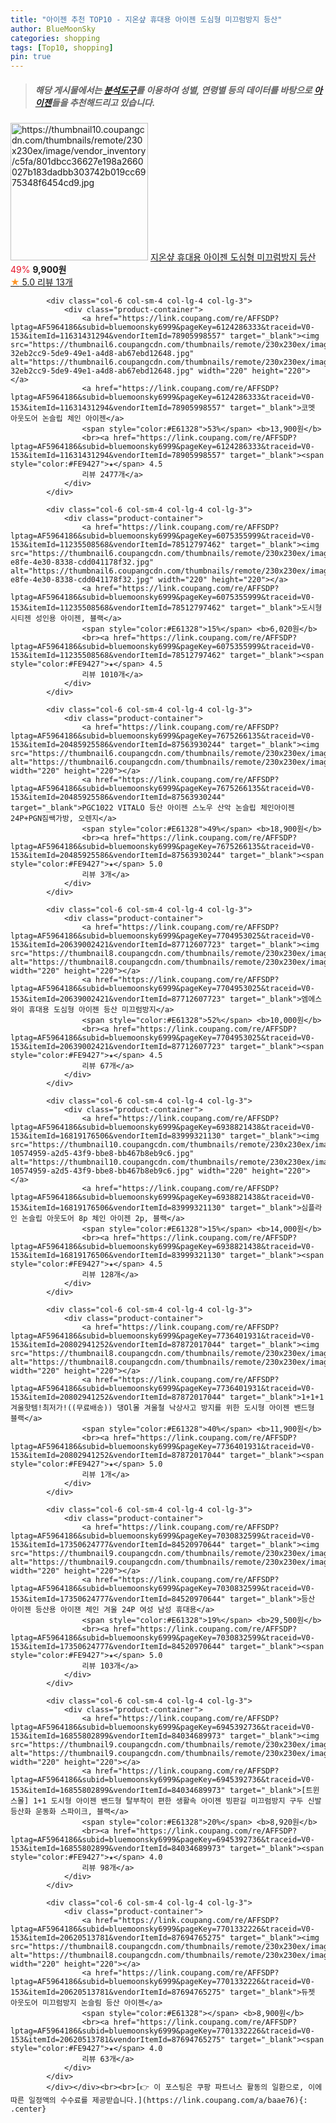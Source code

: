 ```yaml
---
title: "아이젠 추천 TOP10 - 지온샾 휴대용 아이젠 도심형 미끄럼방지 등산"
author: BlueMoonSky
categories: shopping
tags: [Top10, shopping]
pin: true
---
```


> ##### 해당 게시물에서는 [**분석도구**](https://itemscout.io/)를 이용하여 **성별**, **연령별** 등의 데이터를 바탕으로 [**아이젠**](https://link.coupang.com/a/baae76)들을 추천해드리고 있습니다.
<div class="container"><div class="row">
            <div class="col-6 col-sm-4 col-lg-4 col-lg-3">
                <div class="product-container">
                    <a href="https://link.coupang.com/re/AFFSDP?lptag=AF5964186&subid=bluemoonsky6999&pageKey=7762819766&traceid=V0-153&itemId=20937931741&vendorItemId=88004261411" target="_blank"><img src="https://thumbnail10.coupangcdn.com/thumbnails/remote/230x230ex/image/vendor_inventory/c5fa/801dbcc36627e198a2660027b183dadbb303742b019cc6975348f6454cd9.jpg" alt="https://thumbnail10.coupangcdn.com/thumbnails/remote/230x230ex/image/vendor_inventory/c5fa/801dbcc36627e198a2660027b183dadbb303742b019cc6975348f6454cd9.jpg" width="220" height="220"></a>
                    <a href="https://link.coupang.com/re/AFFSDP?lptag=AF5964186&subid=bluemoonsky6999&pageKey=7762819766&traceid=V0-153&itemId=20937931741&vendorItemId=88004261411" target="_blank">지온샾 휴대용 아이젠 도심형 미끄럼방지 등산</a>
                    <span style="color:#E61328">49%</span> <b>9,900원</b>
                    <br><a href="https://link.coupang.com/re/AFFSDP?lptag=AF5964186&subid=bluemoonsky6999&pageKey=7762819766&traceid=V0-153&itemId=20937931741&vendorItemId=88004261411" target="_blank"><span style="color:#FE9427">★</span> 5.0
                    리뷰 13개</a>
                </div>
            </div>
            
            <div class="col-6 col-sm-4 col-lg-4 col-lg-3">
                <div class="product-container">
                    <a href="https://link.coupang.com/re/AFFSDP?lptag=AF5964186&subid=bluemoonsky6999&pageKey=6124286333&traceid=V0-153&itemId=11631431294&vendorItemId=78905998557" target="_blank"><img src="https://thumbnail6.coupangcdn.com/thumbnails/remote/230x230ex/image/retail/images/10292403625308167-32eb2cc9-5de9-49e1-a4d8-ab67ebd12648.jpg" alt="https://thumbnail6.coupangcdn.com/thumbnails/remote/230x230ex/image/retail/images/10292403625308167-32eb2cc9-5de9-49e1-a4d8-ab67ebd12648.jpg" width="220" height="220"></a>
                    <a href="https://link.coupang.com/re/AFFSDP?lptag=AF5964186&subid=bluemoonsky6999&pageKey=6124286333&traceid=V0-153&itemId=11631431294&vendorItemId=78905998557" target="_blank">코멧 아웃도어 논슬립 체인 아이젠</a>
                    <span style="color:#E61328">53%</span> <b>13,900원</b>
                    <br><a href="https://link.coupang.com/re/AFFSDP?lptag=AF5964186&subid=bluemoonsky6999&pageKey=6124286333&traceid=V0-153&itemId=11631431294&vendorItemId=78905998557" target="_blank"><span style="color:#FE9427">★</span> 4.5
                    리뷰 2477개</a>
                </div>
            </div>
            
            <div class="col-6 col-sm-4 col-lg-4 col-lg-3">
                <div class="product-container">
                    <a href="https://link.coupang.com/re/AFFSDP?lptag=AF5964186&subid=bluemoonsky6999&pageKey=6075355999&traceid=V0-153&itemId=11235508568&vendorItemId=78512797462" target="_blank"><img src="https://thumbnail6.coupangcdn.com/thumbnails/remote/230x230ex/image/retail/images/2021/09/10/17/6/b69b2d33-e8fe-4e30-8338-cdd041178f32.jpg" alt="https://thumbnail6.coupangcdn.com/thumbnails/remote/230x230ex/image/retail/images/2021/09/10/17/6/b69b2d33-e8fe-4e30-8338-cdd041178f32.jpg" width="220" height="220"></a>
                    <a href="https://link.coupang.com/re/AFFSDP?lptag=AF5964186&subid=bluemoonsky6999&pageKey=6075355999&traceid=V0-153&itemId=11235508568&vendorItemId=78512797462" target="_blank">도시형 시티젠 성인용 아이젠, 블랙</a>
                    <span style="color:#E61328">15%</span> <b>6,020원</b>
                    <br><a href="https://link.coupang.com/re/AFFSDP?lptag=AF5964186&subid=bluemoonsky6999&pageKey=6075355999&traceid=V0-153&itemId=11235508568&vendorItemId=78512797462" target="_blank"><span style="color:#FE9427">★</span> 4.5
                    리뷰 1010개</a>
                </div>
            </div>
            
            <div class="col-6 col-sm-4 col-lg-4 col-lg-3">
                <div class="product-container">
                    <a href="https://link.coupang.com/re/AFFSDP?lptag=AF5964186&subid=bluemoonsky6999&pageKey=7675266135&traceid=V0-153&itemId=20485925586&vendorItemId=87563930244" target="_blank"><img src="https://thumbnail6.coupangcdn.com/thumbnails/remote/230x230ex/image/vendor_inventory/8b42/fc405429b66bb3a99826c33ac2ffe00dd480901c62cfa301958ba1cde596.jpg" alt="https://thumbnail6.coupangcdn.com/thumbnails/remote/230x230ex/image/vendor_inventory/8b42/fc405429b66bb3a99826c33ac2ffe00dd480901c62cfa301958ba1cde596.jpg" width="220" height="220"></a>
                    <a href="https://link.coupang.com/re/AFFSDP?lptag=AF5964186&subid=bluemoonsky6999&pageKey=7675266135&traceid=V0-153&itemId=20485925586&vendorItemId=87563930244" target="_blank">PGC1022 VITALO 등산 아이젠 스노우 산악 논슬립 체인아이젠 24P+PGN짐쌕가방, 오렌지</a>
                    <span style="color:#E61328">49%</span> <b>18,900원</b>
                    <br><a href="https://link.coupang.com/re/AFFSDP?lptag=AF5964186&subid=bluemoonsky6999&pageKey=7675266135&traceid=V0-153&itemId=20485925586&vendorItemId=87563930244" target="_blank"><span style="color:#FE9427">★</span> 5.0
                    리뷰 3개</a>
                </div>
            </div>
            
            <div class="col-6 col-sm-4 col-lg-4 col-lg-3">
                <div class="product-container">
                    <a href="https://link.coupang.com/re/AFFSDP?lptag=AF5964186&subid=bluemoonsky6999&pageKey=7704953025&traceid=V0-153&itemId=20639002421&vendorItemId=87712607723" target="_blank"><img src="https://thumbnail8.coupangcdn.com/thumbnails/remote/230x230ex/image/vendor_inventory/a345/f486acc7ab72b9179d61e3052180d8445548bf0079f5716a6325a14e9097.jpg" alt="https://thumbnail8.coupangcdn.com/thumbnails/remote/230x230ex/image/vendor_inventory/a345/f486acc7ab72b9179d61e3052180d8445548bf0079f5716a6325a14e9097.jpg" width="220" height="220"></a>
                    <a href="https://link.coupang.com/re/AFFSDP?lptag=AF5964186&subid=bluemoonsky6999&pageKey=7704953025&traceid=V0-153&itemId=20639002421&vendorItemId=87712607723" target="_blank">엠에스와이 휴대용 도심형 아이젠 등산 미끄럼방지</a>
                    <span style="color:#E61328">52%</span> <b>10,000원</b>
                    <br><a href="https://link.coupang.com/re/AFFSDP?lptag=AF5964186&subid=bluemoonsky6999&pageKey=7704953025&traceid=V0-153&itemId=20639002421&vendorItemId=87712607723" target="_blank"><span style="color:#FE9427">★</span> 4.5
                    리뷰 67개</a>
                </div>
            </div>
            
            <div class="col-6 col-sm-4 col-lg-4 col-lg-3">
                <div class="product-container">
                    <a href="https://link.coupang.com/re/AFFSDP?lptag=AF5964186&subid=bluemoonsky6999&pageKey=6938821438&traceid=V0-153&itemId=16819176506&vendorItemId=83999321130" target="_blank"><img src="https://thumbnail10.coupangcdn.com/thumbnails/remote/230x230ex/image/retail/images/2874090779855610-10574959-a2d5-43f9-bbe8-bb467b8eb9c6.jpg" alt="https://thumbnail10.coupangcdn.com/thumbnails/remote/230x230ex/image/retail/images/2874090779855610-10574959-a2d5-43f9-bbe8-bb467b8eb9c6.jpg" width="220" height="220"></a>
                    <a href="https://link.coupang.com/re/AFFSDP?lptag=AF5964186&subid=bluemoonsky6999&pageKey=6938821438&traceid=V0-153&itemId=16819176506&vendorItemId=83999321130" target="_blank">심플라인 논슬립 아웃도어 8p 체인 아이젠 2p, 블랙</a>
                    <span style="color:#E61328">15%</span> <b>14,000원</b>
                    <br><a href="https://link.coupang.com/re/AFFSDP?lptag=AF5964186&subid=bluemoonsky6999&pageKey=6938821438&traceid=V0-153&itemId=16819176506&vendorItemId=83999321130" target="_blank"><span style="color:#FE9427">★</span> 4.5
                    리뷰 128개</a>
                </div>
            </div>
            
            <div class="col-6 col-sm-4 col-lg-4 col-lg-3">
                <div class="product-container">
                    <a href="https://link.coupang.com/re/AFFSDP?lptag=AF5964186&subid=bluemoonsky6999&pageKey=7736401931&traceid=V0-153&itemId=20802941252&vendorItemId=87872017044" target="_blank"><img src="https://thumbnail8.coupangcdn.com/thumbnails/remote/230x230ex/image/vendor_inventory/2f83/a6873d95df396840b2bc24d17d415fc6a1d5652c664887cb7842cc4aacf5.jpg" alt="https://thumbnail8.coupangcdn.com/thumbnails/remote/230x230ex/image/vendor_inventory/2f83/a6873d95df396840b2bc24d17d415fc6a1d5652c664887cb7842cc4aacf5.jpg" width="220" height="220"></a>
                    <a href="https://link.coupang.com/re/AFFSDP?lptag=AF5964186&subid=bluemoonsky6999&pageKey=7736401931&traceid=V0-153&itemId=20802941252&vendorItemId=87872017044" target="_blank">1+1+1 겨울핫템!최저가!((무료배송)) 댕Ol몰 겨울철 낙상사고 방지를 위한 도시형 아이젠 밴드형 블랙</a>
                    <span style="color:#E61328">40%</span> <b>11,900원</b>
                    <br><a href="https://link.coupang.com/re/AFFSDP?lptag=AF5964186&subid=bluemoonsky6999&pageKey=7736401931&traceid=V0-153&itemId=20802941252&vendorItemId=87872017044" target="_blank"><span style="color:#FE9427">★</span> 5.0
                    리뷰 1개</a>
                </div>
            </div>
            
            <div class="col-6 col-sm-4 col-lg-4 col-lg-3">
                <div class="product-container">
                    <a href="https://link.coupang.com/re/AFFSDP?lptag=AF5964186&subid=bluemoonsky6999&pageKey=7030832599&traceid=V0-153&itemId=17350624777&vendorItemId=84520970644" target="_blank"><img src="https://thumbnail9.coupangcdn.com/thumbnails/remote/230x230ex/image/vendor_inventory/29d4/9dee0e846da746e08524516850635de45b1c765f74561dbb177bd2c0dacb.jpg" alt="https://thumbnail9.coupangcdn.com/thumbnails/remote/230x230ex/image/vendor_inventory/29d4/9dee0e846da746e08524516850635de45b1c765f74561dbb177bd2c0dacb.jpg" width="220" height="220"></a>
                    <a href="https://link.coupang.com/re/AFFSDP?lptag=AF5964186&subid=bluemoonsky6999&pageKey=7030832599&traceid=V0-153&itemId=17350624777&vendorItemId=84520970644" target="_blank">등산 아이젠 등산용 아이잰 체인 겨울 24P 여성 남성 휴대용</a>
                    <span style="color:#E61328">19%</span> <b>29,500원</b>
                    <br><a href="https://link.coupang.com/re/AFFSDP?lptag=AF5964186&subid=bluemoonsky6999&pageKey=7030832599&traceid=V0-153&itemId=17350624777&vendorItemId=84520970644" target="_blank"><span style="color:#FE9427">★</span> 5.0
                    리뷰 103개</a>
                </div>
            </div>
            
            <div class="col-6 col-sm-4 col-lg-4 col-lg-3">
                <div class="product-container">
                    <a href="https://link.coupang.com/re/AFFSDP?lptag=AF5964186&subid=bluemoonsky6999&pageKey=6945392736&traceid=V0-153&itemId=16855802899&vendorItemId=84034689973" target="_blank"><img src="https://thumbnail9.coupangcdn.com/thumbnails/remote/230x230ex/image/vendor_inventory/78cb/169403638e3682bf461b3d6c34fce764d249eb0a69177fa820afc867715e.jpg" alt="https://thumbnail9.coupangcdn.com/thumbnails/remote/230x230ex/image/vendor_inventory/78cb/169403638e3682bf461b3d6c34fce764d249eb0a69177fa820afc867715e.jpg" width="220" height="220"></a>
                    <a href="https://link.coupang.com/re/AFFSDP?lptag=AF5964186&subid=bluemoonsky6999&pageKey=6945392736&traceid=V0-153&itemId=16855802899&vendorItemId=84034689973" target="_blank">[트윈스몰] 1+1 도시형 아이젠 밴드형 탈부착이 편한 생활속 아이젠 빙판길 미끄럼방지 구두 신발 등산화 운동화 스파이크, 블랙</a>
                    <span style="color:#E61328">20%</span> <b>8,920원</b>
                    <br><a href="https://link.coupang.com/re/AFFSDP?lptag=AF5964186&subid=bluemoonsky6999&pageKey=6945392736&traceid=V0-153&itemId=16855802899&vendorItemId=84034689973" target="_blank"><span style="color:#FE9427">★</span> 4.0
                    리뷰 98개</a>
                </div>
            </div>
            
            <div class="col-6 col-sm-4 col-lg-4 col-lg-3">
                <div class="product-container">
                    <a href="https://link.coupang.com/re/AFFSDP?lptag=AF5964186&subid=bluemoonsky6999&pageKey=7701332226&traceid=V0-153&itemId=20620513781&vendorItemId=87694765275" target="_blank"><img src="https://thumbnail8.coupangcdn.com/thumbnails/remote/230x230ex/image/vendor_inventory/201b/65852b96eb25d8d20bf958dbb0663737e6381c749001d3edc18f3407ec5a.jpg" alt="https://thumbnail8.coupangcdn.com/thumbnails/remote/230x230ex/image/vendor_inventory/201b/65852b96eb25d8d20bf958dbb0663737e6381c749001d3edc18f3407ec5a.jpg" width="220" height="220"></a>
                    <a href="https://link.coupang.com/re/AFFSDP?lptag=AF5964186&subid=bluemoonsky6999&pageKey=7701332226&traceid=V0-153&itemId=20620513781&vendorItemId=87694765275" target="_blank">듀젯 아웃도어 미끄럼방지 논슬림 등산 아이젠</a>
                    <span style="color:#E61328"></span> <b>8,900원</b>
                    <br><a href="https://link.coupang.com/re/AFFSDP?lptag=AF5964186&subid=bluemoonsky6999&pageKey=7701332226&traceid=V0-153&itemId=20620513781&vendorItemId=87694765275" target="_blank"><span style="color:#FE9427">★</span> 4.0
                    리뷰 63개</a>
                </div>
            </div>
            </div></div><br><br>[👉 이 포스팅은 쿠팡 파트너스 활동의 일환으로, 이에 따른 일정액의 수수료를 제공받습니다.](https://link.coupang.com/a/baae76){: .center}